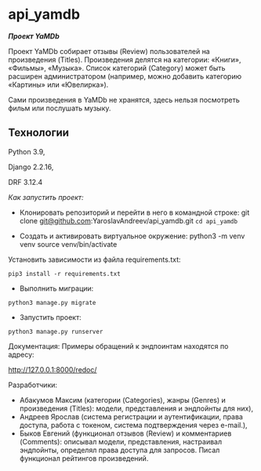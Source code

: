 # api_yamdb

***Проект YaMDb***

Проект YaMDb собирает отзывы (Review) пользователей на произведения (Titles). Произведения делятся на категории: «Книги», «Фильмы», «Музыка». Список категорий (Category) может быть расширен администратором (например, можно добавить категорию «Картины» или «Ювелирка»).

Сами произведения в YaMDb не хранятся, здесь нельзя посмотреть фильм или послушать музыку.

## Технологии

Python 3.9,

Django 2.2.16,

DRF 3.12.4

*Как запустить проект:*

- Клонировать репозиторий и перейти в него в командной строке: git clone git@github.com:YaroslavAndreev/api_yamdb.git
```cd api_yamdb```

- Cоздать и активировать виртуальное окружение: python3 -m venv venv source venv/bin/activate

Установить зависимости из файла requirements.txt: 

```pip3 install -r requirements.txt```

- Выполнить миграции: 

```python3 manage.py migrate```

- Запустить проект: 

```python3 manage.py runserver```

Документация: Примеры обращений к эндпоинтам находятся по адресу:

http://127.0.0.1:8000/redoc/

Разработчики: 

- Абакумов Максим (категории (Categories), жанры (Genres) и произведения (Titles): модели, представления и эндпойнты для них), 
- Андреев Ярослав (система регистрации и аутентификации, права доступа, работа с токеном, система подтверждения через e-mail.), 
- Быков Евгений (функционал отзывов (Review) и комментариев (Comments): описывал модели, представления, настраивал эндпойнты, определял права доступа для запросов. Писал функционал рейтингов произведений.
